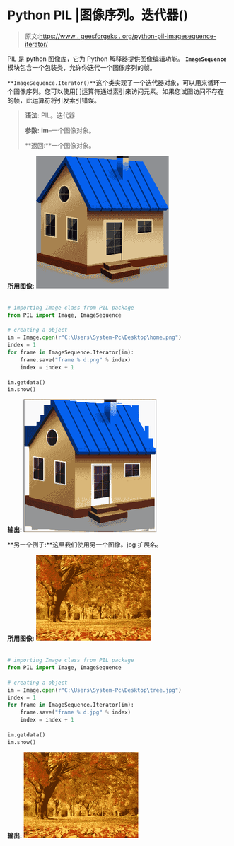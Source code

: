 # Python PIL |图像序列。迭代器()

> 原文:[https://www . geesforgeks . org/python-pil-imagesequence-iterator/](https://www.geeksforgeeks.org/python-pil-imagesequence-iterator/)

PIL 是 python 图像库，它为 Python 解释器提供图像编辑功能。 **`ImageSequence`** 模块包含一个包装类，允许你迭代一个图像序列的帧。

`**ImageSequence.Iterator()**`这个类实现了一个迭代器对象，可以用来循环一个图像序列。您可以使用[ ]运算符通过索引来访问元素。如果您试图访问不存在的帧，此运算符将引发索引错误。

> **语法:** PIL。迭代器
> 
> **参数:**
> **im**–一个图像对象。
> 
> **返回:**一个图像对象。

**所用图像:**
![](img/b9d9345df71fc8e6c101def0e1afd214.png)

```py

# importing Image class from PIL package 
from PIL import Image, ImageSequence

# creating a object 
im = Image.open(r"C:\Users\System-Pc\Desktop\home.png")
index = 1
for frame in ImageSequence.Iterator(im):
    frame.save("frame % d.png" % index)
    index = index + 1

im.getdata()
im.show()
```

**输出:**
![](img/19b3c0139b6138f2b179df0507a4e55f.png)

**另一个例子:**这里我们使用另一个图像。jpg 扩展名。

**所用图像:**
![](img/d2608681f1435d89fc11f18e4eb640ad.png)

```py

# importing Image class from PIL package 
from PIL import Image, ImageSequence

# creating a object 
im = Image.open(r"C:\Users\System-Pc\Desktop\tree.jpg")
index = 1
for frame in ImageSequence.Iterator(im):
    frame.save("frame % d.jpg" % index)
    index = index + 1

im.getdata()
im.show()
```

**输出:**
![](img/d2608681f1435d89fc11f18e4eb640ad.png)